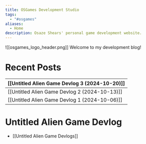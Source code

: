 ```yaml
---
title: OSGames Development Studio
tags:
  - "#osgames"
aliases:
  - Home
description: Osaze Shears' personal game development website.
---
```

![[osgames_logo_header.png]]
Welcome to my development blog!

# Recent Posts

| [[Untitled Alien Game Devlog 3 (2024-10-20)]] |
| --------------------------------------------- |
| [[Untitled Alien Game Devlog 2 (2024-10-13)]] |
| [[Untitled Alien Game Devlog 1 (2024-10-06)]] |

# Untitled Alien Game Devlog
- [[Untitled Alien Game Devlogs]]